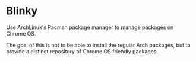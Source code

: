 Blinky
======

Use ArchLinux's Pacman package manager to manage packages on Chrome OS.

The goal of this is not to be able to install the regular Arch packages, but
to provide a distinct repository of Chrome OS friendly packages.

